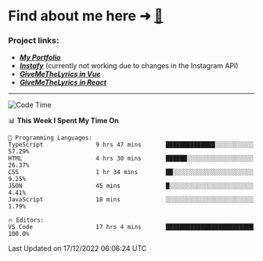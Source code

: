 # Find about me here ➜ [🧑](https://pauabella.dev)

### Project links:
- ***[My Portfolio](https://pauabella.dev)***
- ***[Instafy](https://instafy.me)*** (currently not working due to changes in the Instagram API)
- ***[GiveMeTheLyrics in Vue](https://lyrics.pauabella.dev)***
- ***[GiveMeTheLyrics in React](https://pauabella.dev/GiveMeTheLyrics)***

---
<!--START_SECTION:waka-->
![Code Time](http://img.shields.io/badge/Code%20Time-1%2C738%20hrs%208%20mins-blue)

📊 **This Week I Spent My Time On** 

```text
💬 Programming Languages: 
TypeScript               9 hrs 47 mins       ██████████████░░░░░░░░░░░   57.29% 
HTML                     4 hrs 30 mins       ██████░░░░░░░░░░░░░░░░░░░   26.37% 
CSS                      1 hr 34 mins        ██░░░░░░░░░░░░░░░░░░░░░░░   9.25% 
JSON                     45 mins             █░░░░░░░░░░░░░░░░░░░░░░░░   4.41% 
JavaScript               18 mins             ░░░░░░░░░░░░░░░░░░░░░░░░░   1.79%

🔥 Editors: 
VS Code                  17 hrs 4 mins       █████████████████████████   100.0%

```


 Last Updated on 17/12/2022 06:06:24 UTC
<!--END_SECTION:waka-->
